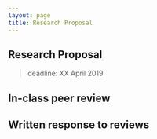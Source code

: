 ```yaml
---
layout: page
title: Research Proposal
---
```


## Research Proposal

> deadline: XX April 2019

## In-class peer review

## Written response to reviews
